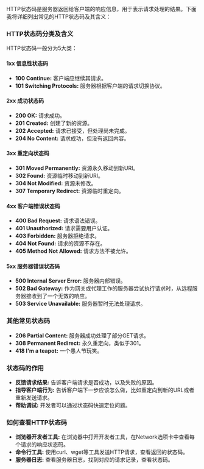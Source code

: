 HTTP状态码是服务器返回给客户端的响应信息，用于表示请求处理的结果。下面我将详细列出常见的HTTP状态码及其含义：

### HTTP状态码分类及含义

HTTP状态码一般分为5大类：

#### 1xx 信息性状态码

- **100 Continue:** 客户端应继续其请求。
- **101 Switching Protocols:** 服务器根据客户端的请求切换协议。

#### 2xx 成功状态码

- **200 OK:** 请求成功。
- **201 Created:** 创建了新的资源。
- **202 Accepted:** 请求已接受，但处理尚未完成。
- **204 No Content:** 请求成功，但没有返回内容。

#### 3xx 重定向状态码

- **301 Moved Permanently:** 资源永久移动到新URI。
- **302 Found:** 资源临时移动到新URI。
- **304 Not Modified:** 资源未修改。
- **307 Temporary Redirect:** 资源临时重定向。

#### 4xx 客户端错误状态码

- **400 Bad Request:** 请求语法错误。
- **401 Unauthorized:** 请求需要用户认证。
- **403 Forbidden:** 服务器拒绝请求。
- **404 Not Found:** 请求的资源不存在。
- **405 Method Not Allowed:** 请求方法不被允许。

#### 5xx 服务器错误状态码

- **500 Internal Server Error:** 服务器内部错误。
- **502 Bad Gateway:** 作为网关或代理工作的服务器尝试执行请求时，从远程服务器接收到了一个无效的响应。
- **503 Service Unavailable:** 服务器暂时无法处理请求。

### 其他常见状态码

- **206 Partial Content:** 服务器成功处理了部分GET请求。
- **308 Permanent Redirect:** 永久重定向，类似于301。
- **418 I'm a teapot:** 一个愚人节玩笑。

### 状态码的作用

- **反馈请求结果:** 告诉客户端请求是否成功，以及失败的原因。
- **指导客户端行为:** 告诉客户端下一步应该怎么做，比如重定向到新的URL或者重新发送请求。
- **帮助调试:** 开发者可以通过状态码快速定位问题。

### 如何查看HTTP状态码

- **浏览器开发者工具:** 在浏览器中打开开发者工具，在Network选项卡中查看每个请求的响应状态码。
- **命令行工具:** 使用curl、wget等工具发送HTTP请求，查看返回的状态码。
- **服务器日志:** 查看服务器日志，找到对应的请求记录，查看状态码。
